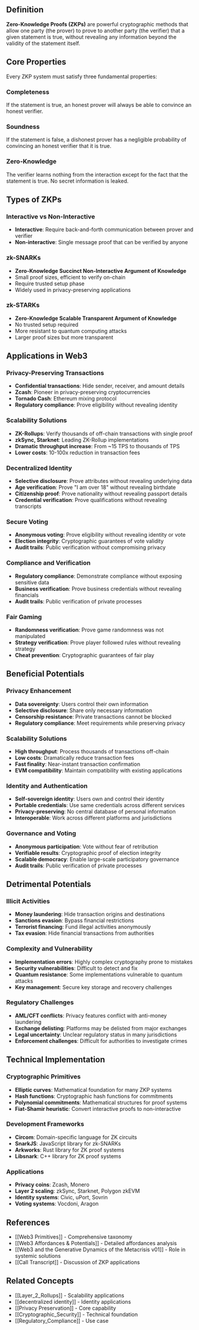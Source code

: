 
## Definition

**Zero-Knowledge Proofs (ZKPs)** are powerful cryptographic methods that allow one party (the prover) to prove to another party (the verifier) that a given statement is true, without revealing any information beyond the validity of the statement itself.

## Core Properties

Every ZKP system must satisfy three fundamental properties:

### Completeness
If the statement is true, an honest prover will always be able to convince an honest verifier.

### Soundness  
If the statement is false, a dishonest prover has a negligible probability of convincing an honest verifier that it is true.

### Zero-Knowledge
The verifier learns nothing from the interaction except for the fact that the statement is true. No secret information is leaked.

## Types of ZKPs

### Interactive vs Non-Interactive
- **Interactive**: Require back-and-forth communication between prover and verifier
- **Non-interactive**: Single message proof that can be verified by anyone

### zk-SNARKs
- **Zero-Knowledge Succinct Non-Interactive Argument of Knowledge**
- Small proof sizes, efficient to verify on-chain
- Require trusted setup phase
- Widely used in privacy-preserving applications

### zk-STARKs
- **Zero-Knowledge Scalable Transparent Argument of Knowledge**
- No trusted setup required
- More resistant to quantum computing attacks
- Larger proof sizes but more transparent

## Applications in Web3

### Privacy-Preserving Transactions
- **Confidential transactions**: Hide sender, receiver, and amount details
- **Zcash**: Pioneer in privacy-preserving cryptocurrencies
- **Tornado Cash**: Ethereum mixing protocol
- **Regulatory compliance**: Prove eligibility without revealing identity

### Scalability Solutions
- **ZK-Rollups**: Verify thousands of off-chain transactions with single proof
- **zkSync, Starknet**: Leading ZK-Rollup implementations
- **Dramatic throughput increase**: From ~15 TPS to thousands of TPS
- **Lower costs**: 10-100x reduction in transaction fees

### Decentralized Identity
- **Selective disclosure**: Prove attributes without revealing underlying data
- **Age verification**: Prove "I am over 18" without revealing birthdate
- **Citizenship proof**: Prove nationality without revealing passport details
- **Credential verification**: Prove qualifications without revealing transcripts

### Secure Voting
- **Anonymous voting**: Prove eligibility without revealing identity or vote
- **Election integrity**: Cryptographic guarantees of vote validity
- **Audit trails**: Public verification without compromising privacy

### Compliance and Verification
- **Regulatory compliance**: Demonstrate compliance without exposing sensitive data
- **Business verification**: Prove business credentials without revealing financials
- **Audit trails**: Public verification of private processes

### Fair Gaming
- **Randomness verification**: Prove game randomness was not manipulated
- **Strategy verification**: Prove player followed rules without revealing strategy
- **Cheat prevention**: Cryptographic guarantees of fair play

## Beneficial Potentials

### Privacy Enhancement
- **Data sovereignty**: Users control their own information
- **Selective disclosure**: Share only necessary information
- **Censorship resistance**: Private transactions cannot be blocked
- **Regulatory compliance**: Meet requirements while preserving privacy

### Scalability Solutions
- **High throughput**: Process thousands of transactions off-chain
- **Low costs**: Dramatically reduce transaction fees
- **Fast finality**: Near-instant transaction confirmation
- **EVM compatibility**: Maintain compatibility with existing applications

### Identity and Authentication
- **Self-sovereign identity**: Users own and control their identity
- **Portable credentials**: Use same credentials across different services
- **Privacy-preserving**: No central database of personal information
- **Interoperable**: Work across different platforms and jurisdictions

### Governance and Voting
- **Anonymous participation**: Vote without fear of retribution
- **Verifiable results**: Cryptographic proof of election integrity
- **Scalable democracy**: Enable large-scale participatory governance
- **Audit trails**: Public verification of private processes

## Detrimental Potentials

### Illicit Activities
- **Money laundering**: Hide transaction origins and destinations
- **Sanctions evasion**: Bypass financial restrictions
- **Terrorist financing**: Fund illegal activities anonymously
- **Tax evasion**: Hide financial transactions from authorities

### Complexity and Vulnerability
- **Implementation errors**: Highly complex cryptography prone to mistakes
- **Security vulnerabilities**: Difficult to detect and fix
- **Quantum resistance**: Some implementations vulnerable to quantum attacks
- **Key management**: Secure key storage and recovery challenges

### Regulatory Challenges
- **AML/CFT conflicts**: Privacy features conflict with anti-money laundering
- **Exchange delisting**: Platforms may be delisted from major exchanges
- **Legal uncertainty**: Unclear regulatory status in many jurisdictions
- **Enforcement challenges**: Difficult for authorities to investigate crimes

## Technical Implementation

### Cryptographic Primitives
- **Elliptic curves**: Mathematical foundation for many ZKP systems
- **Hash functions**: Cryptographic hash functions for commitments
- **Polynomial commitments**: Mathematical structures for proof systems
- **Fiat-Shamir heuristic**: Convert interactive proofs to non-interactive

### Development Frameworks
- **Circom**: Domain-specific language for ZK circuits
- **SnarkJS**: JavaScript library for zk-SNARKs
- **Arkworks**: Rust library for ZK proof systems
- **Libsnark**: C++ library for ZK proof systems

### Applications
- **Privacy coins**: Zcash, Monero
- **Layer 2 scaling**: zkSync, Starknet, Polygon zkEVM
- **Identity systems**: Civic, uPort, Sovrin
- **Voting systems**: Vocdoni, Aragon

## References

- [[Web3 Primitives]] - Comprehensive taxonomy
- [[Web3 Affordances & Potentials]] - Detailed affordances analysis
- [[Web3 and the Generative Dynamics of the Metacrisis v01]] - Role in systemic solutions
- [[Call Transcript]] - Discussion of ZKP applications

## Related Concepts

- [[Layer_2_Rollups]] - Scalability applications
- [[decentralized identity]] - Identity applications
- [[Privacy Preservation]] - Core capability
- [[Cryptographic_Security]] - Technical foundation
- [[Regulatory_Compliance]] - Use case
